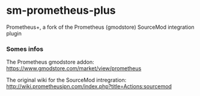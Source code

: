 # sm-prometheus-plus
Prometheus+, a fork of the Prometheus (gmodstore) SourceMod integration plugin

### Somes infos
The Prometheus gmodstore addon: https://www.gmodstore.com/market/view/prometheus

The original wiki for the SourceMod intregration: http://wiki.prometheusipn.com/index.php?title=Actions:sourcemod
